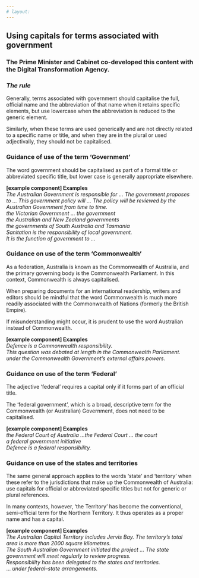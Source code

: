 ```yaml
---
# layout: 
---
```


## Using capitals for terms associated with government

### The Prime Minister and Cabinet co-developed this content with the Digital Transformation Agency.  
### *The rule*

Generally, terms associated with government should capitalise the full, official name and the abbreviation of that name when it retains specific elements, but use lowercase when the abbreviation is reduced to the generic element. 

Similarly, when these terms are used generically and are not directly related to a specific name or title, and when they are in the plural or used adjectivally, they should not be capitalised. 

### Guidance of use of the term ‘Government’ 

The word government should be capitalised as part of a formal title or abbreviated specific title, but lower case is generally appropriate elsewhere.

__[example component] Examples__  
*The Australian Government is responsible for … The government proposes to … This government policy will … The policy will be reviewed by the Australian Government from time to time.*  
*the Victorian Government … the government*  
*the Australian and New Zealand governments*  
*the governments of South Australia and Tasmania*  
*Sanitation is the responsibility of local government.*  
*It is the function of government to …*  

### Guidance on use of the term ‘Commonwealth’

As a federation, Australia is known as the Commonwealth of Australia, and the primary governing body is the Commonwealth Parliament. In this context, Commonwealth is always capitalised. 

When preparing documents for an international readership, writers and editors should be mindful that the word Commonwealth is much more readily associated with the Commonwealth of Nations (formerly the British Empire). 

If misunderstanding might occur, it is prudent to use the word Australian instead of Commonwealth. 

__[example component] Examples__  
*Defence is a Commonwealth responsibility.*  
*This question was debated at length in the Commonwealth Parliament.*  
*under the Commonwealth Government’s external affairs powers.*  

### Guidance on use of the term ‘Federal’

The adjective ‘federal’ requires a capital only if it forms part of an official title. 

The ‘federal government’, which is a broad, descriptive term for the Commonwealth (or Australian) Government, does not need to be capitalised.

__[example component] Examples__  
*the Federal Court of Australia …the Federal Court … the court*  
*a federal government initiative*  
*Defence is a federal responsibility.*  

### Guidance on use of the states and territories 
The same general approach applies to the words ‘state’ and ‘territory’ when these refer to the jurisdictions that make up the Commonwealth of Australia: use capitals for official or abbreviated specific titles but not for generic or plural references. 

In many contexts, however, ‘the Territory’ has become the conventional, semi-official term for the Northern Territory. It thus operates as a proper name and has a capital.

__[example component] Examples__  
*The Australian Capital Territory includes Jervis Bay. The territory’s total area is more than 2000 square kilometres.*  
*The South Australian Government initiated the project … The state government will meet regularly to review progress.*  
*Responsibility has been delegated to the states and territories.*  
… *under federal–state arrangements.*  
